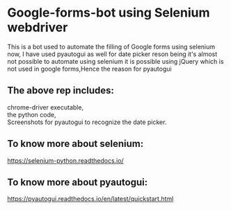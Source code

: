 # Google-forms-bot using Selenium webdriver

This is a bot used to automate the filling of Google forms using selenium
now, I have used pyautogui as well for date picker reson being it's almost not possible to automate using selenium
it is possible using jQuery which is not used in google forms,Hence the reason for pyautogui
## The above rep includes:
chrome-driver executable,\
the python code,\
Screenshots for pyautogui to recognize the date picker.

## To know more about selenium:

https://selenium-python.readthedocs.io/



## To know more about pyautogui:

https://pyautogui.readthedocs.io/en/latest/quickstart.html
